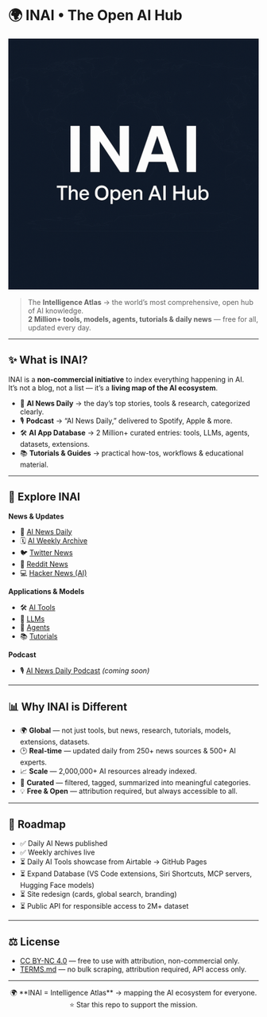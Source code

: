 # 🌍 INAI • The Open AI Hub  

<p align="center">
  <img src="docs/assets/inai-banner.png" alt="INAI Banner" width="800"/>
</p>

> The **Intelligence Atlas** → the world’s most comprehensive, open hub of AI knowledge.  
> **2 Million+ tools, models, agents, tutorials & daily news** — free for all, updated every day.  

---

## ✨ What is INAI?
INAI is a **non-commercial initiative** to index everything happening in AI.  
It’s not a blog, not a list — it’s a **living map of the AI ecosystem**.  

- 📰 **AI News Daily** → the day’s top stories, tools & research, categorized clearly.  
- 🎙️ **Podcast** → “AI News Daily,” delivered to Spotify, Apple & more.  
- 🛠️ **AI App Database** → 2 Million+ curated entries: tools, LLMs, agents, datasets, extensions.  
- 📚 **Tutorials & Guides** → practical how-tos, workflows & educational material.  

---

## 🔎 Explore INAI
**News & Updates**
- 📰 [AI News Daily](docs/news.md)
- 🗓️ [AI Weekly Archive](docs/weekly.md)  
- 🐦 [Twitter News](docs/twitter-news.md)  
- 📢 [Reddit News](docs/reddit-news.md)  
- 💻 [Hacker News (AI)](docs/hacker-news.md) 

**Applications & Models**
- 🛠️ [AI Tools](https://www.inai.wiki/tools.html)  
- 🤖 [LLMs](https://www.inai.wiki/llms.html)  
- 🧭 [Agents](https://www.inai.wiki/agents.html)  
- 📚 [Tutorials](https://www.inai.wiki/tutorials.html)  

**Podcast**
- 🎙️ [AI News Daily Podcast](https://www.buzzsprout.com/) *(coming soon)*  

---

## 📊 Why INAI is Different
- 🌍 **Global** — not just tools, but news, research, tutorials, models, extensions, datasets.  
- 🕑 **Real-time** — updated daily from 250+ news sources & 500+ AI experts.  
- 📈 **Scale** — 2,000,000+ AI resources already indexed.  
- 🎯 **Curated** — filtered, tagged, summarized into meaningful categories.  
- 💡 **Free & Open** — attribution required, but always accessible to all.  

---

## 📅 Roadmap
- ✅ Daily AI News published  
- ✅ Weekly archives live  
- ⏳ Daily AI Tools showcase from Airtable → GitHub Pages  
- ⏳ Expand Database (VS Code extensions, Siri Shortcuts, MCP servers, Hugging Face models)  
- ⏳ Site redesign (cards, global search, branding)  
- ⏳ Public API for responsible access to 2M+ dataset  

---

## ⚖️ License
- [CC BY-NC 4.0](LICENSE.md) — free to use with attribution, non-commercial only.  
- [TERMS.md](TERMS.md) — no bulk scraping, attribution required, API access only.  

---

<p align="center">  
🌍 **INAI = Intelligence Atlas** → mapping the AI ecosystem for everyone.  
<br/>⭐ Star this repo to support the mission.  
</p>
